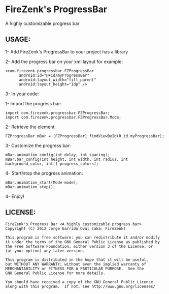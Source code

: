 FireZenk's ProgressBar
======================

A highly customizable progress bar

USAGE:
----------------------

1- Add FireZenk's ProgressBar to your project has a library

2- Add the progress bar on your xml layout for example:

    <com.firezenk.progressbar.FZProgressBar 
          android:id="@+id/myProgressBar"
          android:layout_width="fill_parent"
          android:layout_height="1dp" />
          
3- In your code:

  1- Import the progress bar:
  
    import com.firezenk.progressbar.FZProgressBar;
    import com.firezenk.progressbar.FZProgressBar.Mode;
    
  2- Retrieve the element:
  
    FZProgressBar mBar = (FZProgressBar) findViewById(R.id.myProgressBar);
    
  3- Customize the progress bar:
  
    mBar.animation_config(int delay, int spacing);
    mBar.bar_config(int height, int width, int radius, int background_color, int[] progress_colors);
    
  4- Start/stop the progress animation:
  
    mBar.animation_start(Mode mode);
    mBar.animation_stop();

4- Enjoy!

LICENSE:
----------------------

    FireZenk's Progress Bar <A highly customizable progress bar>
    Copyright (C) 2012 Jorge Garrido Oval (aka: FireZenk)

    This program is free software: you can redistribute it and/or modify
    it under the terms of the GNU General Public License as published by
    the Free Software Foundation, either version 3 of the License, or
    (at your option) any later version.

    This program is distributed in the hope that it will be useful,
    but WITHOUT ANY WARRANTY; without even the implied warranty of
    MERCHANTABILITY or FITNESS FOR A PARTICULAR PURPOSE.  See the
    GNU General Public License for more details.

    You should have received a copy of the GNU General Public License
    along with this program.  If not, see http://www.gnu.org/licenses/